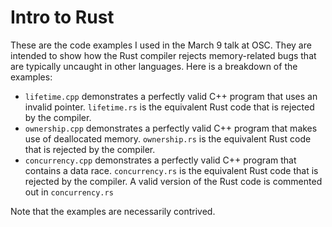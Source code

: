 # Intro to Rust

These are the code examples I used in the March 9 talk at OSC.  They are intended to show how the Rust compiler rejects memory-related bugs that are typically uncaught in other languages.  Here is a breakdown of the examples:

* `lifetime.cpp` demonstrates a perfectly valid C++ program that uses an invalid pointer.  `lifetime.rs` is the equivalent Rust code that is rejected by the compiler.
* `ownership.cpp` demonstrates a perfectly valid C++ program that makes use of deallocated memory.  `ownership.rs` is the equivalent Rust code that is rejected by the compiler.
* `concurrency.cpp` demonstrates a perfectly valid C++ program that contains a data race.  `concurrency.rs` is the equivalent Rust code that is rejected by the compiler.  A valid version of the Rust code is commented out in `concurrency.rs`

Note that the examples are necessarily contrived.
